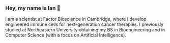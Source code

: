 ### Hey, my name is Ian 👋

I am a scientist at Factor Bioscience in Cambridge, where I develop engineered immune cells for next-generation cancer therapies. I previously studied at Northeastern University obtaining my BS in Bioengineering and in Computer Science (with a focus on Artificial Intelligence).
